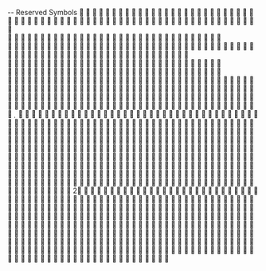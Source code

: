 -- Reserved Symbols 
                                 
                                  
                                   
                                
                                   
                                   
                                   
                                 
                                 
                                 
                                
                                 
                                
                                
                                 
                                 
                                 
                                 
                                 
                                 
                                 
                                 
          2                       
                                 
                                 
                                 
                                 
                                 
                                 
                                 
                                 
                               
